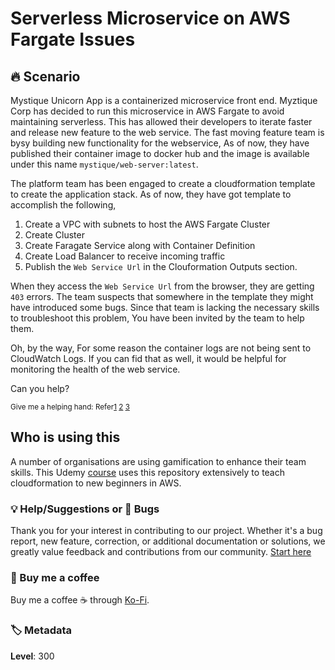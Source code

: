 # Serverless Microservice on AWS Fargate Issues

## 🔥 Scenario

Mystique Unicorn App is a containerized microservice front end. Myztique Corp has decided to run this microservice in AWS Fargate to avoid maintaining serverless. This has allowed their developers to iterate faster and release new feature to the web service. The fast moving feature team is bysy building new functionality for the webservice, As of now, they have published their container image to docker hub and the image is available under this name `mystique/web-server:latest`.

The platform team has been engaged to create a cloudformation template to create the application stack. As of now, they have got template to accomplish the following,

1. Create a VPC with subnets to host the AWS Fargate Cluster
1. Create Cluster
1. Create Faragate Service along with Container Definition
1. Create Load Balancer to receive incoming traffic
1. Publish the `Web Service Url` in the Clouformation Outputs section.

When they access the `Web Service Url` from the browser, they are getting `403` errors. The team suspects that somewhere in the template they might have introduced some bugs. Since that team is lacking the necessary skills to troubleshoot this problem, You have been invited by the team to help them.

Oh, by the way, For some reason the container logs are not being sent to CloudWatch Logs. If you can fid that as well, it would be helpful for monitoring the health of the web service.

Can you help?

<sup>Give me a helping hand: Refer[1][1] [2][2] [3][3]</sup>

## Who is using this

A number of organisations are using gamification to enhance their team skills. This Udemy [course][100] uses this repository extensively to teach cloudformation to new beginners in AWS.

### 💡 Help/Suggestions or 🐛 Bugs

Thank you for your interest in contributing to our project. Whether it's a bug report, new feature, correction, or additional documentation or solutions, we greatly value feedback and contributions from our community. [Start here][200]

### 👋 Buy me a coffee

Buy me a coffee ☕ through [Ko-Fi](https://ko-fi.com/miztiik).

### 🏷️ Metadata

**Level**: 300

[1]: https://docs.aws.amazon.com/elasticloadbalancing/latest/network/target-group-health-checks.html
[2]: https://aws.amazon.com/premiumsupport/knowledge-center/elb-fix-failing-health-checks-alb/
[3]: https://docs.aws.amazon.com/elasticloadbalancing/latest/application/load-balancer-update-security-groups.html

[100]: https://www.udemy.com/course/aws-cloud-development-kit-from-beginner-to-professional/?referralCode=E15D7FB64E417C547579

[200]: https://github.com/miztiik/cfn-challenges/issues
